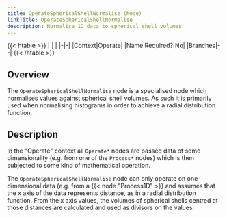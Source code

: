 ```yaml
---
title: OperateSphericalShellNormalise (Node)
linkTitle: OperateSphericalShellNormalise
description: Normalise 1D data to spherical shell volumes
---
```


{{< htable >}}
| | |
|-|-|
|Context|Operate|
|Name Required?|No|
|Branches|--|
{{< /htable >}}

## Overview

The `OperateSphericalShellNormalise` node is a specialised node which normalises values against spherical shell volumes. As such it is primarily used when normalising histograms in order to achieve a radial distribution function.

## Description

In the "Operate" context all `Operate*` nodes are passed data of some dimensionality (e.g. from one of the `Process*` nodes) which is then subjected to some kind of mathematical operation.

The `OperateSphericalShellNormalise` node can only operate on one-dimensional data (e.g. from a {{< node "Process1D" >}} and assumes that the x axis of the data represents distance, as in a radial distribution function. From the x axis values, the volumes of spherical shells centred at those distances are calculated and used as divisors on the values.
